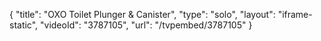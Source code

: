 {
    "title": "OXO Toilet Plunger & Canister",
    "type": "solo",
    "layout": "iframe-static",
    "videoId": "3787105",
    "url": "\/tvpembed\/3787105"
}